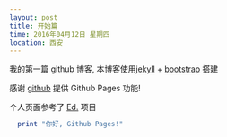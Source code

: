 ```yaml
---
layout: post
title: 开始篇
time: 2016年04月12日 星期四
location: 西安
---
```


我的第一篇 github 博客, 本博客使用[jekyll](http://jekyll.bootcss.com/) + [bootstrap](http://v3.bootcss.com) 搭建

感谢 [github](https://github.com) 提供 Github Pages 功能!

个人页面参考了 [Ed.](http://elotroalex.github.io/ed) 项目

```ruby
  print "你好, Github Pages!"
```


